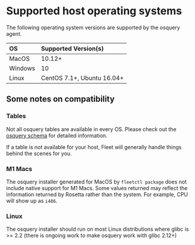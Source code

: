 

# Supported host operating systems

The following operating system versions are supported by the osquery agent. 

| OS      | Supported Version(s)                    |
| :------ | :-------------------------------------  |
| MacOS   | 10.12+                                  |
| Windows | 10                                      |
| Linux   | CentOS 7.1+,  Ubuntu 16.04+             |


## Some notes on compatibility

### Tables
Not all osquery tables are available in every OS. Please check out the [osquery schema](https://osquery.io/schema/5.2.2/) for detailed information. 

If a table is not available for your host, Fleet will generally handle things behind the scenes for you. 

### M1 Macs
The osquery installer generated for MacOS by `fleetctl package` does not include native support for M1 Macs. Some values returned may reflect the information returned by Rosetta rather than the system. For example, CPU will show up as `i486`. 

### Linux
The osquery installer should run on most Linux distributions where glibc is >= 2.2 (there is ongoing work to make osquery work with glibc 2.12+)


<meta name="pageOrderInSection" value="1200">
